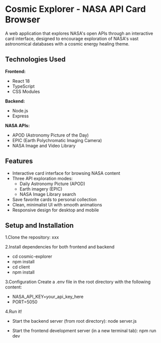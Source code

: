 # Cosmic Explorer - NASA API Card Browser

A web application that explores NASA's open APIs through an interactive card interface, designed to encourage exploration of NASA's vast astronomical databases with a cosmic energy healing theme.


## Technologies Used

**Frontend:**
- React 18
- TypeScript
- CSS Modules

**Backend:**
- Node.js
- Express

**NASA APIs:**
- APOD (Astronomy Picture of the Day)
- EPIC (Earth Polychromatic Imaging Camera)
- NASA Image and Video Library

## Features

- Interactive card interface for browsing NASA content
- Three API exploration modes:
  - Daily Astronomy Picture (APOD)
  - Earth imagery (EPIC)
  - NASA Image Library search
- Save favorite cards to personal collection
- Clean, minimalist UI with smooth animations
- Responsive design for desktop and mobile

## Setup and Installation

1.Clone the repository:
xxx

2.Install dependencies for both frontend and backend
- cd cosmic-explorer
- npm install
- cd client
- npm install

3.Configuration
Create a .env file in the root directory with the following content:
- NASA_API_KEY=your_api_key_here
- PORT=5050

4.Run it!
- Start the backend server (from root directory):
node server.js

- Start the frontend development server (in a new terminal tab):
npm run dev

